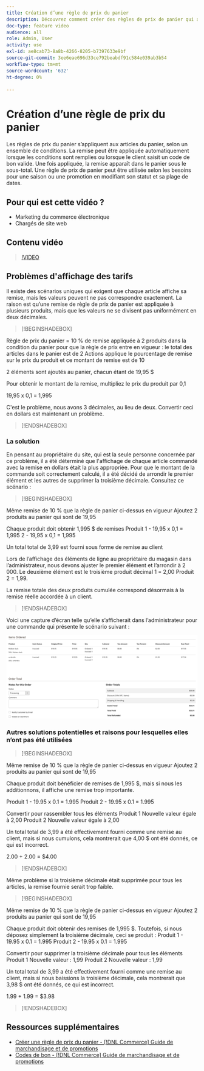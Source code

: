 ```yaml
---
title: Création d’une règle de prix du panier
description: Découvrez comment créer des règles de prix de panier qui appliquent des remises dans le panier en fonction d’un ensemble de conditions.
doc-type: feature video
audience: all
role: Admin, User
activity: use
exl-id: ae8cab73-8a8b-4266-8205-b7397633e9bf
source-git-commit: 3ee6eae696d33ce792beabdf91c584e039ab3b54
workflow-type: tm+mt
source-wordcount: '632'
ht-degree: 0%

---
```


# Création d’une règle de prix du panier

Les règles de prix du panier s’appliquent aux articles du panier, selon un ensemble de conditions. La remise peut être appliquée automatiquement lorsque les conditions sont remplies ou lorsque le client saisit un code de bon valide. Une fois appliquée, la remise apparaît dans le panier sous le sous-total. Une règle de prix de panier peut être utilisée selon les besoins pour une saison ou une promotion en modifiant son statut et sa plage de dates.

## Pour qui est cette vidéo ?

- Marketing du commerce électronique
- Chargés de site web

## Contenu vidéo

>[!VIDEO](https://video.tv.adobe.com/v/343835?quality=12&learn=on)

## Problèmes d&#39;affichage des tarifs

Il existe des scénarios uniques qui exigent que chaque article affiche sa remise, mais les valeurs peuvent ne pas correspondre exactement. La raison est qu’une remise de règle de prix de panier est appliquée à plusieurs produits, mais que les valeurs ne se divisent pas uniformément en deux décimales.

>[!BEGINSHADEBOX]

Règle de prix du panier = 10 % de remise appliquée à 2 produits dans la condition du panier pour que la règle de prix entre en vigueur : le total des articles dans le panier est de 2 Actions applique le pourcentage de remise sur le prix du produit et ce montant de remise est de 10

2 éléments sont ajoutés au panier, chacun étant de 19,95 $

Pour obtenir le montant de la remise, multipliez le prix du produit par 0,1

19,95 x 0,1 = 1,995

C&#39;est le problème, nous avons 3 décimales, au lieu de deux. Convertir ceci en dollars est maintenant un problème.

>[!ENDSHADEBOX]

### La solution

En pensant au propriétaire du site, qui est la seule personne concernée par ce problème, il a été déterminé que l&#39;affichage de chaque article commandé avec la remise en dollars était la plus appropriée. Pour que le montant de la commande soit correctement calculé, il a été décidé de arrondir le premier élément et les autres de supprimer la troisième décimale. Consultez ce scénario :

>[!BEGINSHADEBOX]

Même remise de 10 % que la règle de panier ci-dessus en vigueur Ajoutez 2 produits au panier qui sont de 19,95

Chaque produit doit obtenir 1,995 $ de remises Produit 1 - 19,95 x 0,1 = 1,995 2 - 19,95 x 0,1 = 1,995

Un total total de 3,99 est fourni sous forme de remise au client

Lors de l’affichage des éléments de ligne au propriétaire du magasin dans l’administrateur, nous devons ajuster le premier élément et l’arrondir à 2 000. Le deuxième élément est le troisième produit décimal 1 = 2,00 Produit 2 = 1,99.

La remise totale des deux produits cumulée correspond désormais à la remise réelle accordée à un client.
>[!ENDSHADEBOX]

Voici une capture d’écran telle qu’elle s’afficherait dans l’administrateur pour une commande qui présente le scénario suivant :

![Affichage par l’administrateur des éléments triés avec des valeurs différentes](../assets/commerce-admin-cart-price-rule-values-different.png)

### Autres solutions potentielles et raisons pour lesquelles elles n’ont pas été utilisées

>[!BEGINSHADEBOX]

Même remise de 10 % que la règle de panier ci-dessus en vigueur Ajoutez 2 produits au panier qui sont de 19,95

Chaque produit doit bénéficier de remises de 1,995 $, mais si nous les additionnons, il affiche une remise trop importante.

Produit 1 - 19.95 x 0.1 = 1.995 Produit 2 - 19.95 x 0.1 = 1.995

Convertir pour rassembler tous les éléments Produit 1 Nouvelle valeur égale à 2,00 Produit 2 Nouvelle valeur égale à 2,00

Un total total de 3,99 a été effectivement fourni comme une remise au client, mais si nous cumulons, cela montrerait que 4,00 $ ont été donnés, ce qui est incorrect.

2.00 + 2.00 = $4.00

>[!ENDSHADEBOX]

Même problème si la troisième décimale était supprimée pour tous les articles, la remise fournie serait trop faible.

>[!BEGINSHADEBOX]

Même remise de 10 % que la règle de panier ci-dessus en vigueur Ajoutez 2 produits au panier qui sont de 19,95

Chaque produit doit obtenir des remises de 1,995 $. Toutefois, si nous déposez simplement la troisième décimale, ceci se produit : Produit 1 - 19.95 x 0.1 = 1.995 Produit 2 - 19.95 x 0.1 = 1.995

Convertir pour supprimer la troisième décimale pour tous les éléments Produit 1 Nouvelle valeur : 1,99 Produit 2 Nouvelle valeur : 1,99

Un total total de 3,99 a été effectivement fourni comme une remise au client, mais si nous baissions la troisième décimale, cela montrerait que 3,98 $ ont été donnés, ce qui est incorrect.

1.99 + 1.99 = $3.98

>[!ENDSHADEBOX]


## Ressources supplémentaires

- [Créer une règle de prix du panier - [!DNL Commerce] Guide de marchandisage et de promotions](https://experienceleague.adobe.com/docs/commerce-admin/marketing/promotions/cart-rules/price-rules-cart-create.html)
- [Codes de bon - [!DNL Commerce] Guide de marchandisage et de promotions](https://experienceleague.adobe.com/docs/commerce-admin/marketing/promotions/cart-rules/price-rules-cart-coupon.html)
